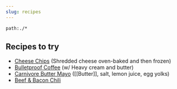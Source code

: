 ```yaml
---
slug: recipes
---
```


```query
path:./*
```

## Recipes to try

- [Cheese Chips](https://healthyrecipesblogs.com/low-carb-cheese-crisps/) (Shredded cheese oven-baked and then frozen)
- [Bulletproof Coffee](https://www.carbmanager.com/recipe-detail/ug:9f34a69c-61d7-3e71-2ca8-a51f443fb83f/keto-butter-coffee-with-heavy-whipping-cream) (w/ Heavy cream and butter)
- [Carnivore Butter Mayo](https://www.youtube.com/shorts/XI0IlZe0fV8) ([[Butter]], salt, lemon juice, egg yolks)
- [Beef & Bacon Chili](https://x.com/Eda52069178/status/1898961949955629446)